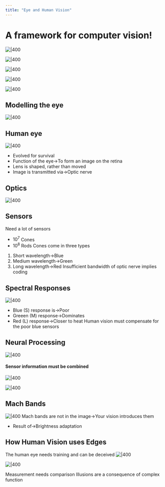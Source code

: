 ```yaml
---
title: "Eye and Human Vision"
---
```

# A framework for computer vision!

![|400](https://remnote-user-data.s3.amazonaws.com/3JOwjXF2z6LMeO9hpM9LGLyMDpUr3owtjOBVBbIyRun7CD_ngzmf4a9S5PSaqiz2DGU0pYLYurrVCX_Nyo-0dizlELVQeceqvuhrXHYBjX76iOWBozpXfMQK3umnljJg.png) 

![|400](https://remnote-user-data.s3.amazonaws.com/QqyYj-Iysy8HERF_snzyuibkAIPE-7gs-0pdfpOFSVtlOHbn4lH3E5S7egUs8CXrQ3s6Ut_-ZFfHv66Z9B4ViswEYYTyHcy55ahe0gi2Ztbd_i-lC9wfM7fHLVn0AZc9.png) 

![|400](https://remnote-user-data.s3.amazonaws.com/WhAgRKFMHQ050oTG-rqCVqC1ffox3W9SUQ834kDHU6zZGqiNu4MosCx0YtIzDbaFOX1J_R5H9d9nHvh7_7AyY9CClWqWiRvJeEx3LoyWoM-Vys8G7_KWDqqWBzWCWx4U.png) 
 
![|400](https://remnote-user-data.s3.amazonaws.com/8RPT9yyOIVoBEsp2-APT5CjqTIonmZjtumF_hMNMvbjg5w6fj8G0dk1tEKNV2UpsTtDmXwA1vTeZTAMR66y5stPdiSLgzaNo6iGIeqyCdn2dp1y0N75BgNgaShM6mdWm.png) 

![|400](https://remnote-user-data.s3.amazonaws.com/SnP43XKH2xKp4zK9ZnrzJQOoIcqvJz7X_9NKCC-KcA6959mA6NQoLHBNQat6IsxRgdIQlHx6NZ3Hi_YRMb_ARtG4A6JDCqufz80YgrhTJziN-3OM4X2WJuaAAu2-weoD.png) 

## Modelling the eye
![|400](https://remnote-user-data.s3.amazonaws.com/u5TMXqGvWP5JI9QEH5Kx-d0p9_BhOw-oa5T70e3kV9czKyUzmx6bry5vTeOLyaj-TdI5Ewoq4SyxPzXRPbnv42KYg9bKEnphXwhsP2erpQrpOHgOAOpTWA-xMuMX3sVm.png)
 
## Human eye
![|400](https://remnote-user-data.s3.amazonaws.com/QkzGglj94-WqSDHRsKVPrMvyWcqDB9kJobFo_f8jCVdV3WGZz81SoNOIoaI6ghyH7CvUS6BigTCJP4WDI06zlI_duibiXvMlUgE5GQAIyZB8Cg0ScqPP7gTNc1RSDz_n.png) 
- Evolved for survival
- Function of the eye→To form an image on the retina
- Lens is shaped, rather than moved
- Image is transmitted via→Optic nerve
 
## Optics
![|400](https://remnote-user-data.s3.amazonaws.com/t0kgVs65kUDOzIq3BXiF0HdB2_JsafTHlCl16LYwhaxMOWKzaB2-GaECw1TZZ3VLPIuFBsFBBoHXcVrED82EgfjzzvBHW9KKan9acdQJpK3qMoWQdlSDPzfQxpmqKj6S.png) 

## Sensors
Need a lot of sensors
- $10^7$ Cones
- $10^8$ Rods
Cones come in three types 
1. Short wavelength→Blue
2. Medium wavelength→Green
3. Long wavelength→Red
Insufficient bandwidth of optic nerve implies coding
 
## Spectral Responses
![|400](https://remnote-user-data.s3.amazonaws.com/qUJ2lYuAmhQ0dJk6Ev4ePIEiv7nMnPI-Z2GJMyKV25ymaW4a_95BwOk3xFIGYWTqxQnTKVNPACaxRaPatwADG6XMwBkLg6rbng0DexecKUAmuVdB21ezEC__HrcRRFMp.png) 
- Blue (S) response is→Poor
- Greeen (M) response→Dominates
- Red (L) response→Closer to heat
Human vision must compensate for the poor blue sensors
 
## Neural Processing
![|400](https://remnote-user-data.s3.amazonaws.com/_ZcpcQW4NVIXWvQkEKqgsY_urKas1fOjvbANonHpThWfGB2rJQcojCpO0jKjliGJmhmMi0xMHUx1t3DqOATqaBdd-jK_XZke4oWZbhcqCltBj36GmiI3F2b5m3ZOIkqS.png)
#### Sensor information must be combined
![|400](https://remnote-user-data.s3.amazonaws.com/_ZcpcQW4NVIXWvQkEKqgsY_urKas1fOjvbANonHpThWfGB2rJQcojCpO0jKjliGJmhmMi0xMHUx1t3DqOATqaBdd-jK_XZke4oWZbhcqCltBj36GmiI3F2b5m3ZOIkqS.png) 

![|400](https://remnote-user-data.s3.amazonaws.com/2udWgfSI9s-idQpRf8TJNXpJabK9HiOduLnBWW-9j37TJYsDHMypyuO0tbvpF9_Kd50W-76Q8Cp6J32sE5ZKx_ZMdQkUldMolEjsTWX-lVrww4Bhmw-HANvHWOG6uwi9.png) 

## Mach Bands
![|400](https://remnote-user-data.s3.amazonaws.com/GVu6ji4T5KP3E0TChbgEI1RgS5604CeYqTwdzTcnSSwlze8H0KbS5vRulf5ecTiENKROHPlS8JSRzvEwtuEe_t1A_hMxVrxJXCpoIJdTe-bpZ6k8QWJ-ibmG-15bsBYm.png) 
Mach bands are not in the image→Your vision introduces them
- Result of→Brightness adaptation

## How Human Vision uses Edges
The human eye needs training and can be deceived
![|400](https://remnote-user-data.s3.amazonaws.com/e7PyXutNMH_HfaNAyPX4WNyABZvMZ3Lu2b-61dpXv2hxgmdDj2l7uCvzsF5D5B9i3SYvEpXBFxyw3q8V7nwF3I_57iJwh8MsfZHUag_mXMko2BrwexDmQrxWgZ22a9Ad.png) 

![|400](https://remnote-user-data.s3.amazonaws.com/kcWo-2jVjNEgaZq5FVecf0kNqcKgmsVCgskeukCxOHHDykga5qlYNIewK_CHeZTRgJMXxzxvakAknBYVokZWgzvIGuNe1YxToIWShvasyMZaaoM9h65ltlzD3qL3YhDT.png) 

Measurement needs comparison
Illusions are a consequence of complex function